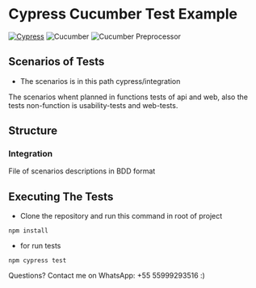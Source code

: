 # Cypress Cucumber Test Example

[![Cypress](https://img.shields.io/npm/v/cypress?color=33ff99&label=cypress&logo=cypress&style=for-the-badge)](https://www.cypress.io)
![Cucumber](https://img.shields.io/npm/v/@cucumber/cucumber?color=%231dbb68&label=cucumber&logo=cucumber&style=for-the-badge)
![Cucumber Preprocessor](https://img.shields.io/npm/v/@badeball/cypress-cucumber-preprocessor?label=Cucumber%20preprocessor&style=for-the-badge)

## Scenarios of Tests

- The scenarios is in this path cypress/integration

The scenarios whent planned in functions tests of api and web, also the tests non-function is usability-tests and web-tests.

## Structure

### Integration

File of scenarios descriptions in BDD format

## Executing The Tests

- Clone the repository and run this command in root of project

```shell
npm install
```

- for run tests

```shell
npm cypress test
```

Questions? Contact me on WhatsApp: +55 55999293516 :)
